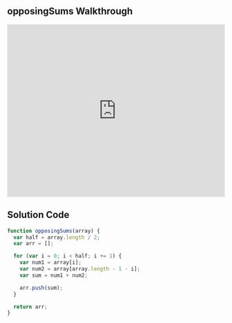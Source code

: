 ## opposingSums Walkthrough

<iframe src="https://player.vimeo.com/video/214901239" width="100%" height="400" frameborder="0" webkitallowfullscreen mozallowfullscreen allowfullscreen></iframe>

## Solution Code

```js
function opposingSums(array) {
  var half = array.length / 2;
  var arr = [];

  for (var i = 0; i < half; i += 1) {
    var num1 = array[i];
    var num2 = array[array.length - 1 - i];
    var sum = num1 + num2;

    arr.push(sum);
  }

  return arr;
}

```

